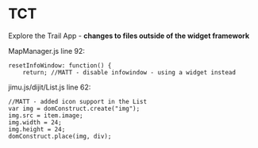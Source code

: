 TCT
===

Explore the Trail App - **changes to files outside of the widget framework**

MapManager.js line 92:

    resetInfoWindow: function() {
        return; //MATT - disable infowindow - using a widget instead

jimu.js/dijit/List.js line 62:

    //MATT - added icon support in the List
    var img = domConstruct.create("img");
    img.src = item.image;
    img.width = 24;
    img.height = 24;
    domConstruct.place(img, div);
